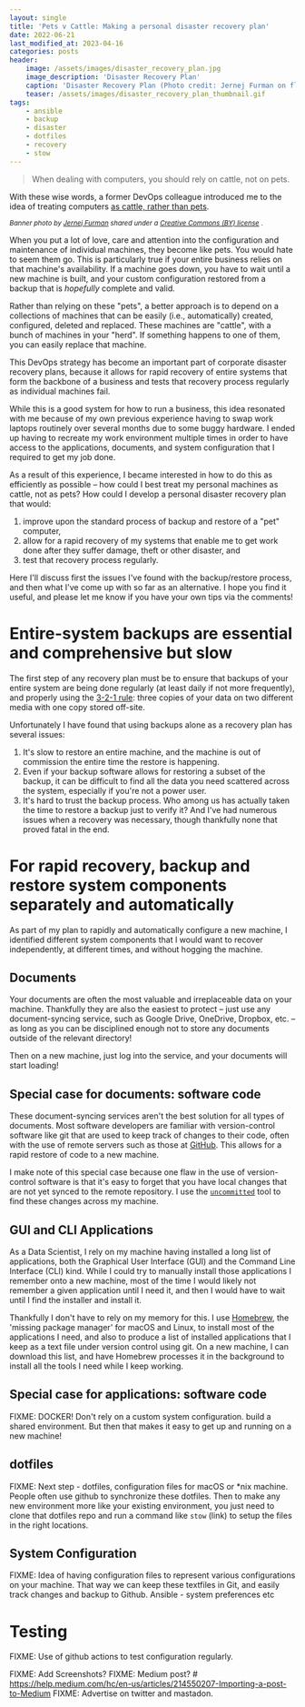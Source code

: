 ```yaml
---
layout: single
title: 'Pets v Cattle: Making a personal disaster recovery plan'
date: 2022-06-21
last_modified_at: 2023-04-16
categories: posts
header:
    image: /assets/images/disaster_recovery_plan.jpg
    image_description: 'Disaster Recovery Plan'
    caption: 'Disaster Recovery Plan (Photo credit: Jernej Furman on flickr)'
    teaser: /assets/images/disaster_recovery_plan_thumbnail.gif
tags:
    - ansible
    - backup
    - disaster
    - dotfiles
    - recovery
    - stow
---
```


> When dealing with computers, you should rely on cattle, not on pets.

With these wise words, a former DevOps colleague introduced me to the idea of treating computers
[as cattle, rather than pets](https://cloudscaling.com/blog/cloud-computing/the-history-of-pets-vs-cattle/).

<sup>_Banner photo by [Jernej Furman](https://www.flickr.com/people/91261194@N06/)
shared under a [Creative Commons (BY) license](https://creativecommons.org/licenses/by/2.0/)_
.

When you put a lot of love, care and attention into the configuration and maintenance of individual machines,
they become like pets. You would hate to seem them go.
This is particularly true if your entire business relies on that machine's availability.
If a machine goes down, you have to wait until a new machine is built,
and your custom configuration restored from a backup that is _hopefully_ complete and valid.

Rather than relying on these "pets", a better approach is to depend on a collections of machines
that can be easily (i.e., automatically) created, configured, deleted and replaced.
These machines are "cattle", with a bunch of machines in your "herd".
If something happens to one of them, you can easily replace that machine.

This DevOps strategy has become an important part of corporate disaster recovery plans,
because it allows for rapid recovery of entire systems that form the backbone of a business
and tests that recovery process regularly as individual machines fail.

While this is a good system for how to run a business,
this idea resonated with me
because of my own previous experience having to swap work laptops routinely over several months
due to some buggy hardware.
I ended up having to recreate my work environment multiple times
in order to have access to the applications, documents, and system configuration
that I required to get my job done.

As a result of this experience, I became interested in how to do this as efficiently as possible –
how could I best treat my personal machines as cattle, not as pets?
How could I develop a personal disaster recovery plan
that would:

1. improve upon the standard process of backup and restore of a "pet" computer,
2. allow for a rapid recovery of my systems that enable me to get work done
   after they suffer damage, theft or other disaster, and
3. test that recovery process regularly.

Here I'll discuss first the issues I've found with the backup/restore process,
and then what I've come up with so far as an alternative.
I hope you find it useful, and please let me know if you have your own tips via the comments!

# Entire-system backups are essential and comprehensive but slow

The first step of any recovery plan must be to ensure that backups of your entire system are being done regularly
(at least daily if not more frequently), and properly
using the [3-2-1 rule](https://www.backblaze.com/blog/the-3-2-1-backup-strategy/):
three copies of your data on two different media with one copy stored off-site.

Unfortunately I have found that using backups alone as a recovery plan has several issues:

1. It's slow to restore an entire machine,
   and the machine is out of commission the entire time the restore is happening.
2. Even if your backup software allows for restoring a subset of the backup,
   it can be difficult to find all the data you need scattered across the system,
   especially if you're not a power user.
3. It's hard to trust the backup process.
   Who among us has actually taken the time to restore a backup just to verify it?
   And I've had numerous issues when a recovery was necessary, though thankfully none that proved fatal in the end.

# For rapid recovery, backup and restore system components separately and automatically

As part of my plan to rapidly and automatically configure a new machine,
I identified different system components that I would want to recover independently, at different times,
and without hogging the machine.

## Documents

Your documents are often the most valuable and irreplaceable data on your machine.
Thankfully they are also the easiest to protect – just use any document-syncing service,
such as Google Drive, OneDrive, Dropbox, etc. –
as long as you can be disciplined enough not to store any documents outside of the relevant directory!

Then on a new machine, just log into the service, and your documents will start loading!

## Special case for documents: software code

These document-syncing services aren't the best solution for all types of documents.
Most software developers are familiar with version-control software like git
that are used to keep track of changes to their code, often with the use of remote servers
such as those at [GitHub](github.com/).
This allows for a rapid restore of code to a new machine.

I make note of this special case because one flaw in the use of version-control software
is that it's easy to forget that you have local changes that are not yet synced to the remote repository.
I use the [`uncommitted`](https://github.com/brandon-rhodes/uncommitted) tool to find these changes across my machine.

## GUI and CLI Applications

As a Data Scientist, I rely on my machine having installed a long list of applications,
both the Graphical User Interface (GUI) and the Command Line Interface (CLI) kind.
While I could try to manually install those applications I remember onto a new machine,
most of the time I would likely not remember a given application until I need it,
and then I would have to wait until I find the installer and install it.

Thankfully I don't have to rely on my memory for this.
I use [Homebrew](https://brew.sh/), the 'missing package manager' for macOS and Linux,
to install most of the applications I need,
and also to produce a list of installed applications that I keep as a text file under version control using git.
On a new machine, I can download this list, and have Homebrew processes it in the background
to install all the tools I need while I keep working.

## Special case for applications: software code

FIXME: DOCKER! Don't rely on a custom system configuration. build a shared environment.
But then that makes it easy to get up and running on a new machine!

## dotfiles

FIXME:
Next step - dotfiles, configuration files for macOS or \*nix machine.
People often use github to synchronize these dotfiles.
Then to make any new environment more like your existing environment, you just need to clone that dotfiles repo
and run a command like `stow` (link) to setup the files in the right locations.

## System Configuration

FIXME:
Idea of having configuration files to represent various configurations on your machine.
That way we can keep these textfiles in Git, and easily track changes and backup to Github.
Ansible - system preferences etc

# Testing

FIXME: Use of github actions to test configuration regularly.

FIXME: Add Screenshots?
FIXME: Medium post? # https://help.medium.com/hc/en-us/articles/214550207-Importing-a-post-to-Medium
FIXME: Advertise on twitter and mastadon.
